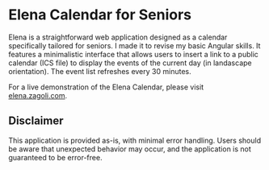 # Elena Calendar for Seniors

Elena is a straightforward web application designed as a calendar specifically tailored for seniors.
I made it to revise my basic Angular skills.
It features a minimalistic interface that allows users
to insert a link to a public calendar (ICS file) to display
the events of the current day (in landascape orientation).
The event list refreshes every 30 minutes.

For a live demonstration of the Elena Calendar, please visit [elena.zagoli.com](elena.zagoli.com).

## Disclaimer

This application is provided as-is, with minimal error handling. Users should be aware that unexpected behavior may occur, and the application is not guaranteed to be error-free.
